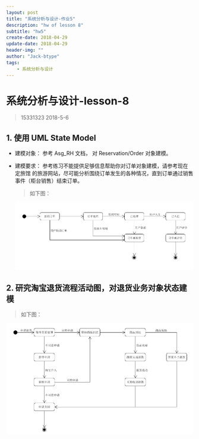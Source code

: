 ```yaml
---
layout: post
title: "系统分析与设计-作业5"
description: "hw of lesson 8"
subtitle: "hw5"
create-date: 2018-04-29
update-date: 2018-04-29
header-img: ""
author: "Jack-btype"
tags:
    - 系统分析与设计
---
```


# 系统分析与设计-lesson-8

> 15331323 2018-5-6

## 1. 使用 UML State Model

 - 建模对象： 参考 Asg_RH 文档， 对 Reservation/Order 对象建模。

 - 建模要求： 参考练习不能提供足够信息帮助你对订单对象建模，请参考现在 定旅馆 的旅游网站，尽可能分析围绕订单发生的各种情况，直到订单通过销售事件（柜台销售）结束订单。

   > 如下图：

   ![lesson8-1](https://raw.githubusercontent.com/Jack-btype/Jack-btype.github.io/master/img/lesson8-1.PNG)

## 2. 研究淘宝退货流程活动图，对退货业务对象状态建模

>  如下图：

![lesson8-1](https://raw.githubusercontent.com/Jack-btype/Jack-btype.github.io/master/img/lesson8-2.PNG)